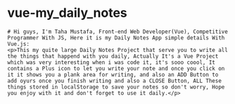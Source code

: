 # vue-my_daily_notes
    # Hi guys, I'm Taha Mustafa, Front-end Web Developer(Vue), Competitive Programmer With JS, Here it is my Daily Notes App simple details With Vue.js: 
    <p>This my quite large Daily Notes Project that serve you to write all the things that happend with you daily, Actually It's a Vue Project which was very interesting when i was code it, it's sooo coool, It contains a Plus icon to let you write your note and once you click on it it shows you a plank area for writing, and also an ADD Button to add oyurs once you finish writing and also a CLOSE Button, ALL These things stored in localStorage to save your notes so don't worry, Hope you enjoy with it and don't forget to use it daily.</p>
